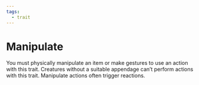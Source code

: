 ```yaml
---
tags:
  - trait
---
```

# Manipulate

You must physically manipulate an item or make gestures to use an action with this trait. Creatures without a suitable appendage can’t perform actions with this trait. Manipulate actions often trigger reactions.